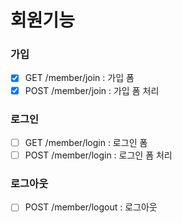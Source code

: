 # 회원기능
### 가입
- [x] GET /member/join : 가입 폼
- [x] POST /member/join : 가입 폼 처리
### 로그인
- [ ] GET /member/login : 로그인 폼
- [ ] POST /member/login : 로그인 폼 처리
### 로그아웃
- [ ] POST /member/logout : 로그아웃